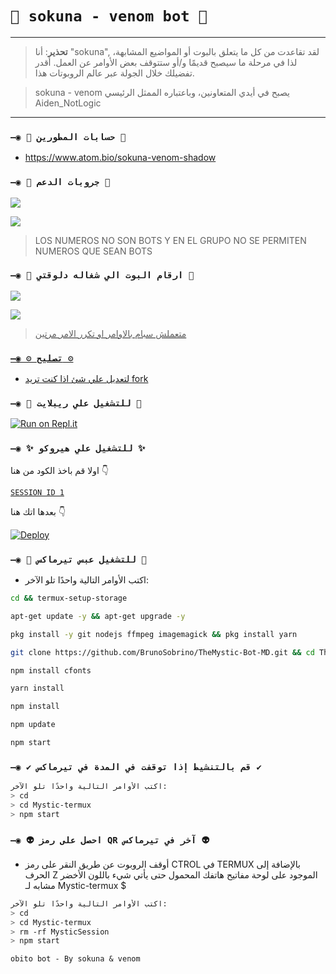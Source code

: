 # `🧿 sokuna - venom bot 🔮` 

------------------
> **تحذير**: أنا "sokuna", لقد تقاعدت من كل ما يتعلق بالبوت أو المواضيع المشابهة، لذا في مرحلة ما سيصبح قديمًا و/أو ستتوقف بعض الأوامر عن العمل. أقدر تفضيلك خلال الجولة عبر عالم الروبوتات هذا.

> sokuna - venom  يصبح في أيدي المتعاونين، وباعتباره الممثل الرئيسي Aiden_NotLogic
------------------

### `—◉ 🔗 حسابات المطورين 🔗`

* https://www.atom.bio/sokuna-venom-shadow

### `—◉ 💟 جروبات الدعم 💟`

<a href="https://chat.whatsapp.com/Bu7cwDjLYwLJ93yyUD1tE1" target="blank"><img src="https://img.shields.io/badge/جروب_دعم_(سوكونا و فينوم)-25D366?style=for-the-badge&logo=whatsapp&logoColor=white" /></a>

<a href="https://chat.whatsapp.com/F6gNHec7QOCERSVC5mAEGr" target="blank"><img src="https://img.shields.io/badge/جروب_الدعم_(شادو)-25D366?style=for-the-badge&logo=whatsapp&logoColor=white" /></a>

> LOS NUMEROS NO SON BOTS Y EN EL GRUPO NO SE PERMITEN NUMEROS QUE SEAN BOTS

### `—◉ 🤖 ارقام البوت الي شغاله دلوقتي 🤖`

<a href="https://api.whatsapp.com/send/?phone=48729756934&text=/estado&type=phone_number&app_absent=0" target="blank"><img src="https://img.shields.io/badge/رقم_البوت_1-25D366?style=for-the-badge&logo=whatsapp&logoColor=white" />

<a href="https://api.whatsapp.com/send/?phone=201066826750&text=/estado&type=phone_number&app_absent=0" target="blank"><img src="https://img.shields.io/badge/رقم_البوت_2-25D366?style=for-the-badge&logo=whatsapp&logoColor=white" />

 > متعملش سبام بالاوامر او تكرر الامر مرتين

### `—◉ ⚙️ تصليح ⚙️`
- لتعديل علي شئ اذا كنت تريد [fork](https://github.com/BrunoSobrino/TheMystic-Bot-MD/fork)
  
  
### `—◉ 🌌 للتشغيل علي ريبلايت 🌌`

[![Run on Repl.it](https://repl.it/badge/github/BrunoSobrino/TheMystic-Bot-MD)](https://repl.it/github.com/sokuna12/sokunassbotss) 



### `—◉ ✨ للتشغيل علي هيروكو ✨`
اولا قم باخذ الكود من هنا 👇

[`SESSION ID 1`](https://bot-sokuna-qr--socona12.repl.co/)

بعدها اتك هنا 👇

[![Deploy](https://www.herokucdn.com/deploy/button.svg)](https://heroku.com/deploy?template=https://github.com/sokuna12/sokunassbotss)


### `—◉ 👾 للتشغيل عبس تيرماكس 👾` 
- اكتب الأوامر التالية واحدًا تلو الآخر:
```bash
cd && termux-setup-storage
```

```bash
apt-get update -y && apt-get upgrade -y
```

```bash
pkg install -y git nodejs ffmpeg imagemagick && pkg install yarn 
```

```bash
git clone https://github.com/BrunoSobrino/TheMystic-Bot-MD.git && cd TheMystic-Bot-MD
```

```bash
npm install cfonts
```

```bash
yarn install
```

```bash
npm install
```

```bash
npm update
```

```bash
npm start
```

### `—◉ ✔️ قم بالتنشيط إذا توقفت في المدة في تيرماكس ✔️`
```bash
اكتب الأوامر التالية واحدًا تلو الآخر:
> cd 
> cd Mystic-termux
> npm start
```

### `—◉ 👽 احصل على رمز QR آخر في تيرماكس 👽`
- أوقف الروبوت عن طريق النقر على رمز CTROL في TERMUX بالإضافة إلى الحرف Z الموجود على لوحة مفاتيح هاتفك المحمول حتى يأتي شيء باللون الأخضر مشابه لـ Mystic-termux $  
```bash
اكتب الأوامر التالية واحدًا تلو الآخر:
> cd 
> cd Mystic-termux
> rm -rf MysticSession
> npm start
```

  
`obito bot - By sokuna & venom`

